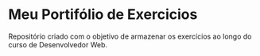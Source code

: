 # Meu Portifólio de Exercicios
Repositório criado com o objetivo de armazenar os exercícios ao longo do curso de Desenvolvedor Web.
